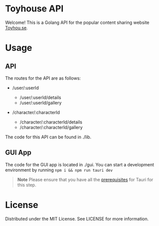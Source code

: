 # Toyhouse API

Welcome! This is a Golang API for the popular content sharing website [Toyhou.se](https://toyhou.se).

# Usage

## API

The routes for the API are as follows:

- /user/:userId

  - /user/:userId/details
  - /user/:userId/gallery

- /character/:characterId
  - /character/:characterId/details
  - /character/:characterId/gallery

The code for this API can be found in ./lib.

## GUI App

The code for the GUI app is located in ./gui.
You can start a development environment by running `npm i && npm run tauri dev`

> **Note**
> Please ensure that you have all the [prerequisites](https://tauri.app/v1/guides/getting-started/prerequisites/) for Tauri for this step.

# License

Distributed under the MIT License. See LICENSE for more information.
